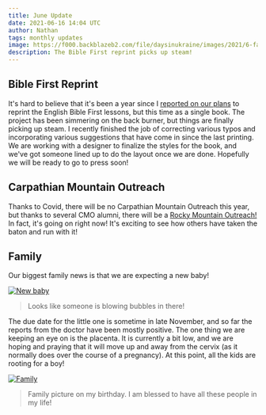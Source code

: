 ```yaml
---
title: June Update
date: 2021-06-16 14:04 UTC
author: Nathan
tags: monthly updates
image: https://f000.backblazeb2.com/file/daysinukraine/images/2021/6-family.jpg
description: The Bible First reprint picks up steam!
---
```


## Bible First Reprint

It's hard to believe that it's been a year since I [reported on our plans](https://daysinukraine.com/2020/05/may-update/) to reprint the English Bible First lessons, but this time as a single book. The project has been simmering on the back burner, but things are finally picking up steam. I recently finished the job of correcting various typos and incorporating various suggestions that have come in since the last printing. We are working with a designer to finalize the styles for the book, and we've got someone lined up to do the layout once we are done. Hopefully we will be ready to go to press soon!

## Carpathian Mountain Outreach

Thanks to Covid, there will be no Carpathian Mountain Outreach this year, but thanks to several CMO alumni, there will be a [Rocky Mountain Outreach!](https://www.onwardforchrist.org/rocky-mountain-outreach-2021) In fact, it's going on right now! It's exciting to see how others have taken the baton and run with it!

## Family

Our biggest family news is that we are expecting a new baby!

[![New baby](images/2021/6-new-baby-400w.jpg)](https://f000.backblazeb2.com/file/daysinukraine/images/2021/6-new-baby.jpg)

> Looks like someone is blowing bubbles in there!

The due date for the little one is sometime in late November, and so far the reports from the doctor have been mostly positive. The one thing we are keeping an eye on is the placenta. It is currently a bit low, and we are hoping and praying that it will move up and away from the cervix (as it normally does over the course of a pregnancy). At this point, all the kids are rooting for a boy!

[![Family](images/2021/6-family-400w.jpg)](https://f000.backblazeb2.com/file/daysinukraine/images/2021/6-family.jpg)

> Family picture on my birthday. I am blessed to have all these people in my life!
